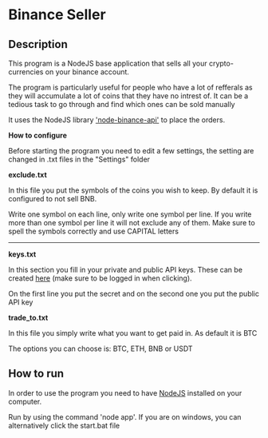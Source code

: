 Binance Seller
===

Description
---
This program is a NodeJS base application that sells all your crypto-currencies on your binance account.

The program is particularly useful for people who have a lot of refferals as they will accumulate a lot
of coins that they have no intrest of. It can be a tedious task to go through and find which ones can be sold manually

It uses the NodeJS library ['node-binance-api'](https://github.com/jaggedsoft/node-binance-api) to place the orders.

**How to configure**

Before starting the program you need to edit a few settings, the setting are changed in .txt files in the "Settings" folder


**exclude.txt**

In this file you put the symbols of the coins you wish to keep. By default it is configured to not sell BNB.

Write one symbol on each line, only write one symbol per line. If you write more than one symbol per line it will not exclude any of them.
Make sure to spell the symbols correctly and use CAPITAL letters

---

**keys.txt**

In this section you fill in your private and public API keys. These can be created [here](https://www.binance.com/userCenter/createApi.html)
(make sure to be logged in when clicking).

On the first line you put the secret and on the second one you put the public API key

**trade_to.txt**

In this file you simply write what you want to get paid in. As default it is BTC

The options you can choose is: BTC, ETH, BNB or USDT


How to run
---

In order to use the program you need to have [NodeJS](https://nodejs.org/en/) installed on your computer.

Run by using the command 'node app'. If you are on windows, you can alternatively click the start.bat file
